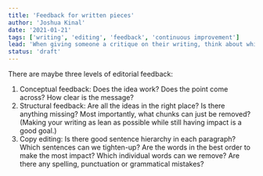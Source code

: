 ```yaml
---
title: 'Feedback for written pieces'
author: 'Joshua Kinal'
date: '2021-01-21'
tags: ['writing', 'editing', 'feedback', 'continuous improvement']
lead: 'When giving someone a critique on their writing, think about which of these three levels of feedback best fits the scenario. What does the writer want from you? What is the most valuable kind of feedback you can give?'
status: 'draft'
---
```


There are maybe three levels of editorial feedback:

1. Conceptual feedback: Does the idea work? Does the point come across? How clear is the message?
2. Structural feedback: Are all the ideas in the right place? Is there anything missing? Most importantly, what chunks can just be removed? (Making your writing as lean as possible while still having impact is a good goal.)
3. Copy editing: Is there good sentence hierarchy in each paragraph? Which sentences can we tighten-up? Are the words in the best order to make the most impact? Which individual words can we remove? Are there any spelling, punctuation or grammatical mistakes?
